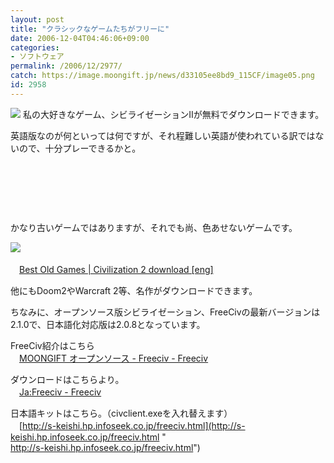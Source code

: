 ```yaml
---
layout: post
title: "クラシックなゲームたちがフリーに"
date: 2006-12-04T04:46:06+09:00
categories:
- ソフトウェア
permalink: /2006/12/2977/
catch: https://image.moongift.jp/news/d33105ee8bd9_115CF/image05.png
id: 2958
---
```

[![](https://image.moongift.jp/news/d33105ee8bd9_115CF/image0_thumb3.png)](https://image.moongift.jp/news/d33105ee8bd9_115CF/image09.png) 私の大好きなゲーム、シビライゼーションIIが無料でダウンロードできます。

 

英語版なのが何といっては何ですが、それ程難しい英語が使われている訳ではないので、十分プレーできるかと。

 

&nbsp;

 

&nbsp;

 

&nbsp;

 

かなり古いゲームではありますが、それでも尚、色あせないゲームです。

 

[![](https://image.moongift.jp/news/d33105ee8bd9_115CF/image05.png)](https://image.moongift.jp/news/d33105ee8bd9_115CF/image06.png)&nbsp;

 

　[Best Old Games | Civilization 2 download [eng]](http://www.bestoldgames.net/eng/old-games/civilization-2.php)

 

他にもDoom2やWarcraft 2等、名作がダウンロードできます。

 

ちなみに、オープンソース版シビライゼーション、FreeCivの最新バージョンは2.1.0で、日本語化対応版は2.0.8となっています。

 

FreeCiv紹介はこちら  
　[MOONGIFT オープンソース - Freeciv - Freeciv](http://oss.moongift.jp/intro/i-349.html)

 

ダウンロードはこちらより。  
　[Ja:Freeciv - Freeciv](http://www.freeciv.org/index.php/Ja:Freeciv)

 

日本語キットはこちら。（civclient.exeを入れ替えます）  
　[http://s-keishi.hp.infoseek.co.jp/freeciv.html](http://s-keishi.hp.infoseek.co.jp/freeciv.html "<br />http://s-keishi.hp.infoseek.co.jp/freeciv.html")

